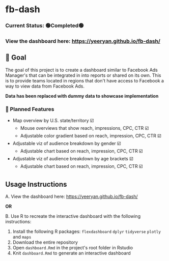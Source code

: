 # fb-dash
### Current Status:  🟢Completed🟢
### View the dashboard here: https://yeeryan.github.io/fb-dash/

## 🎯 Goal
The goal of this project is to create a dashboard similar to Facebook Ads Manager's that can be integrated in into reports or shared on its own. This is to provide teams located in regions that don't have access to Facebook a way to view data from Facebook Ads. 

**Data has been replaced with dummy data to showcase implementation**

### 📍 Planned Features
* Map overview by U.S. state/territory ☑️
  * Mouse overviews that show reach, impressions, CPC, CTR ☑️
  * Adjustable color gradient based on reach, impression, CPC, CTR ☑️
* Adjustable viz of audience breakdown by gender ☑️ 
  * Adjustable chart based on reach, impression, CPC, CTR ☑️
* Adjustable viz of audience breakdown by age brackets ☑️
  * Adjustable chart based on reach, impression, CPC, CTR ☑️
  
  
## Usage Instructions
A. View the dashboard here: https://yeeryan.github.io/fb-dash/

**OR**

B. Use R to recreate the interactive dashboard with the following instructions:
 1. Install the following R packages: `flexdashboard` `dplyr` `tidyverse` `plotly` and `maps`
 2. Download the entire repository
 3. Open `dashboard.Rmd` in the project's root folder in Rstudio
 4. Knit `dashboard.Rmd` to generate an interactive dashboard


